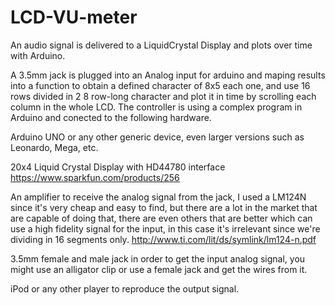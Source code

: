 # LCD-VU-meter
An audio signal is delivered to a LiquidCrystal Display and plots over time with Arduino.

A 3.5mm jack is plugged into an Analog input for arduino and maping results into a function to obtain a defined character of 8x5 each one, and use 16 rows divided in 2 8 row-long character and plot it in time by scrolling each column in the whole LCD. The controller is using a complex program in Arduino and conected to the following hardware.

Arduino UNO or any other generic device, even larger versions such as Leonardo, Mega, etc.

20x4 Liquid Crystal Display with HD44780 interface
https://www.sparkfun.com/products/256

An amplifier to receive the analog signal from the jack, I used a LM124N since it's very cheap and easy to find, but there are a lot in the market that are capable of doing that, there are even others that are better which can use a high fidelity signal for the input, in this case it's irrelevant since we're dividing in 16 segments only.
http://www.ti.com/lit/ds/symlink/lm124-n.pdf

3.5mm female and male jack in order to get the input analog signal, you might use an alligator clip or use a female jack and get the wires from it.

iPod or any other player to reproduce the output signal.
